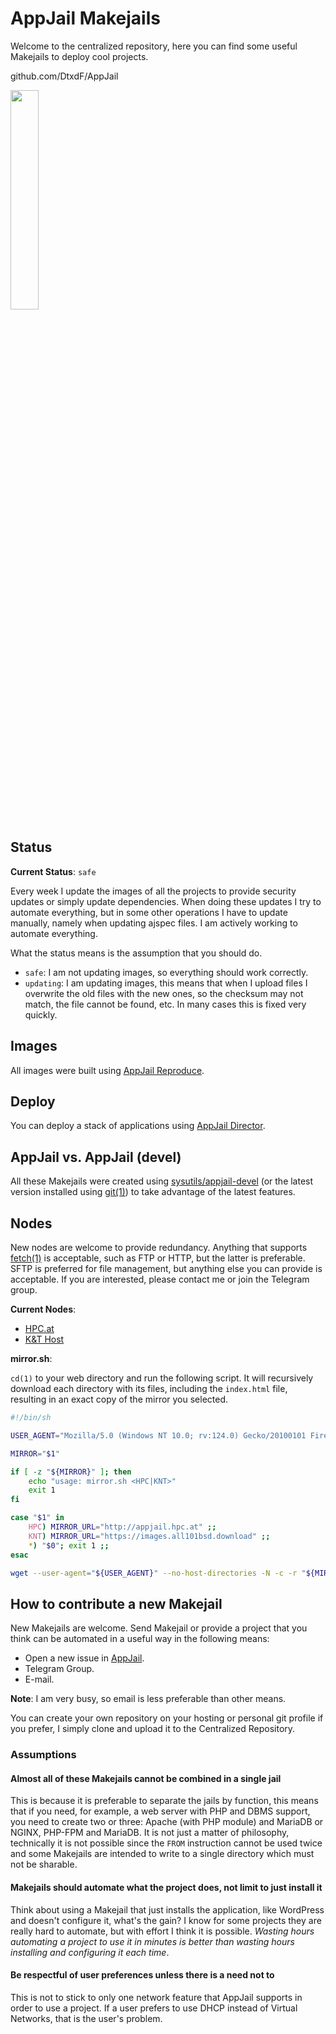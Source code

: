 # AppJail Makejails

Welcome to the centralized repository, here you can find some useful Makejails to deploy cool projects.

github.com/DtxdF/AppJail

<img src="https://avatars.githubusercontent.com/u/124508626?s=200&v=4" width="30%" height="auto">

## Status

**Current Status**: `safe`

Every week I update the images of all the projects to provide security updates or simply update dependencies. When doing these updates I try to automate everything, but in some other operations I have to update manually, namely when updating ajspec files. I am actively working to automate everything.

What the status means is the assumption that you should do.

* `safe`: I am not updating images, so everything should work correctly.
* `updating`: I am updating images, this means that when I upload files I overwrite the old files with the new ones, so the checksum may not match, the file cannot be found, etc. In many cases this is fixed very quickly.

## Images

All images were built using [AppJail Reproduce](https://github.com/DtxdF/reproduce).

## Deploy

You can deploy a stack of applications using [AppJail Director](https://github.com/DtxdF/director).

## AppJail vs. AppJail (devel)

All these Makejails were created using [sysutils/appjail-devel](https://www.freshports.org/sysutils/appjail-devel) (or the latest version installed using [git(1)](https://man.freebsd.org/cgi/man.cgi?query=git)) to take advantage of the latest features.

## Nodes

New nodes are welcome to provide redundancy. Anything that supports [fetch(1)](https://man.freebsd.org/cgi/man.cgi?query=fetch) is acceptable, such as FTP or HTTP, but the latter is preferable. SFTP is preferred for file management, but anything else you can provide is acceptable. If you are interested, please contact me or join the Telegram group.

**Current Nodes**:

* [HPC.at](http://appjail.hpc.at/)
* [K&T Host](https://images.all101bsd.download/)

**mirror.sh**:

`cd(1)` to your web directory and run the following script. It will recursively download each directory with its files, including the `index.html` file, resulting in an exact copy of the mirror you selected.

```sh
#!/bin/sh

USER_AGENT="Mozilla/5.0 (Windows NT 10.0; rv:124.0) Gecko/20100101 Firefox/124.0"

MIRROR="$1"

if [ -z "${MIRROR}" ]; then
    echo "usage: mirror.sh <HPC|KNT>"
    exit 1
fi

case "$1" in
    HPC) MIRROR_URL="http://appjail.hpc.at" ;;
    KNT) MIRROR_URL="https://images.all101bsd.download" ;;
    *) "$0"; exit 1 ;;
esac

wget --user-agent="${USER_AGENT}" --no-host-directories -N -c -r "${MIRROR_URL}"
```

## How to contribute a new Makejail

New Makejails are welcome. Send Makejail or provide a project that you think can be automated in a useful way in the following means:

* Open a new issue in [AppJail](https://github.com/DtxdF/AppJail/issues/new).
* Telegram Group.
* E-mail.

**Note**: I am very busy, so email is less preferable than other means.

You can create your own repository on your hosting or personal git profile if you prefer, I simply clone and upload it to the Centralized Repository.

### Assumptions

#### Almost all of these Makejails cannot be combined in a single jail

This is because it is preferable to separate the jails by function, this means that if you need, for example, a web server with PHP and DBMS support, you need to create two or three: Apache (with PHP module) and MariaDB or NGINX, PHP-FPM and MariaDB. It is not just a matter of philosophy, technically it is not possible since the `FROM` instruction cannot be used twice and some Makejails are intended to write to a single directory which must not be sharable.

#### Makejails should automate what the project does, not limit to just install it

Think about using a Makejail that just installs the application, like WordPress and doesn't configure it, what's the gain? I know for some projects they are really hard to automate, but with effort I think it is possible. *Wasting hours automating a project to use it in minutes is better than wasting hours installing and configuring it each time*.

#### Be respectful of user preferences unless there is a need not to

This is not to stick to only one network feature that AppJail supports in order to use a project. If a user prefers to use DHCP instead of Virtual Networks, that is the user's problem.
